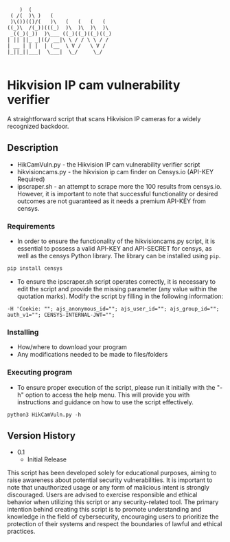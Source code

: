 ```

    )  (                           
 ( /(  )\ )   (                    
 )\())(()/(   )\   (   (   (   (   
((_)\  /(_))(((_)  )\  )\  )\  )\  
 _((_)(_))  )\___ ((_)((_)((_)((_) 
| || ||_ _|((/ __|\ \ / / \ \ / /  
| __ | | |  | (__  \ V /   \ V /   
|_||_||___|  \___|  \_/     \_/    
                                   
```

# Hikvision IP cam vulnerability verifier

A straightforward script that scans Hikvision IP cameras for a widely recognized backdoor.

## Description

* HikCamVuln.py - the Hikvision IP cam vulnerability verifier script
* hikvisioncams.py - the hikvision ip cam finder on Censys.io (API-KEY Required) 
* ipscraper.sh - an attempt to scrape more the 100 results from censys.io. However, it is important to note that successful functionality or desired outcomes are not guaranteed as it needs a premium API-KEY from censys.

### Requirements
* In order to ensure the functionality of the hikvisioncams.py script, it is essential to possess a valid API-KEY and API-SECRET for censys, as well as the censys Python library.
The library can be installed using `pip`.

```sh
pip install censys
```
* To ensure the ipscraper.sh script operates correctly, it is necessary to edit the script and provide the missing parameter (any value within the quotation marks). Modify the script by filling in the following information:
```
-H 'Cookie: ""; ajs_anonymous_id=""; ajs_user_id=""; ajs_group_id=""; auth_v1=""; CENSYS-INTERNAL-JWT="";
```
### Installing

* How/where to download your program
* Any modifications needed to be made to files/folders

### Executing program

* To ensure proper execution of the script, please run it initially with the "-h" option to access the help menu. This will provide you with instructions and guidance on how to use the script effectively.
```
python3 HikCamVuln.py -h
```


## Version History

* 0.1
    * Initial Release

This script has been developed solely for educational purposes, aiming to raise awareness about potential security vulnerabilities. It is important to note that unauthorized usage or any form of malicious intent is strongly discouraged. Users are advised to exercise responsible and ethical behavior when utilizing this script or any security-related tool. The primary intention behind creating this script is to promote understanding and knowledge in the field of cybersecurity, encouraging users to prioritize the protection of their systems and respect the boundaries of lawful and ethical practices.
